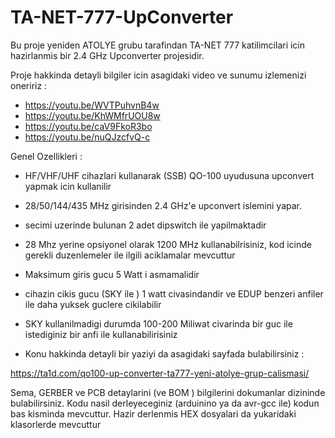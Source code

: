 # TA-NET-777-UpConverter
Bu proje yeniden ATOLYE grubu tarafindan TA-NET 777 katilimcilari icin hazirlanmis bir 2.4 GHz Upconverter projesidir.

Proje hakkinda detayli bilgiler icin asagidaki video ve sunumu izlemenizi oneririz :
- https://youtu.be/WVTPuhvnB4w
- https://youtu.be/KhWMfrUOU8w
- https://youtu.be/caV9FkoR3bo
- https://youtu.be/nuQJzcfvQ-c

Genel Ozellikleri :
- HF/VHF/UHF cihazlari kullanarak (SSB) QO-100 uyudusuna upconvert yapmak icin kullanilir
- 28/50/144/435 MHz girisinden 2.4 GHz'e upconvert islemini yapar.
- secimi uzerinde bulunan 2 adet dipswitch ile yapilmaktadir
- 28 Mhz yerine opsiyonel olarak 1200 MHz kullanabilrisiniz, kod icinde gerekli duzenlemeler ile ilgili aciklamalar mevcuttur
- Maksimum giris gucu 5 Watt i asmamalidir
- cihazin cikis gucu (SKY ile ) 1 watt civasindandir ve EDUP benzeri anfiler ile daha yuksek guclere cikilabilir
- SKY kullanilmadigi durumda 100-200 Miliwat civarinda bir guc ile istediginiz bir anfi ile kullanabilirisiniz

- Konu hakkinda detayli bir yaziyi da asagidaki sayfada bulabilirsiniz :

https://ta1d.com/qo100-up-converter-ta777-yeni-atolye-grup-calismasi/

Sema, GERBER ve PCB detaylarini (ve BOM ) bilgilerini dokumanlar dizininde bulabilirsiniz.
Kodu nasil derleyeceginiz (arduinino ya da avr-gcc ile) kodun bas kisminda mevcuttur.
Hazir derlenmis HEX dosyalari da yukaridaki klasorlerde mevcuttur
